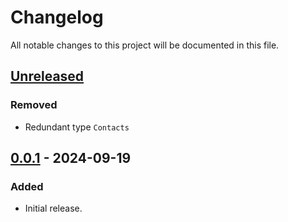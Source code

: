 # Changelog

All notable changes to this project will be documented in this file.

## [Unreleased]

### Removed

-   Redundant type `Contacts`

## [0.0.1] - 2024-09-19

### Added

-   Initial release.

[unreleased]: https://github.com/s77rt/react-native-contacts/compare/v0.0.1...HEAD
[0.0.1]: https://github.com/s77rt/react-native-contacts/releases/tag/v0.0.1
